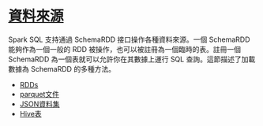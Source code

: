 # [資料來源](https://spark.apache.org/docs/latest/sql-programming-guide.html#data-sources)

Spark SQL 支持通過 SchemaRDD 接口操作各種資料來源。一個 SchemaRDD 能夠作為一個一般的 RDD 被操作，也可以被註冊為一個臨時的表。註冊一個 SchemaRDD 為一個表就可以允許你在其數據上運行 SQL 查詢。這節描述了加載數據為 SchemaRDD 的多種方法。

* [RDDs](rdds.md)
* [parquet文件](parquet-files.md)
* [JSON資料集](jSON-datasets.md)
* [Hive表](hive-tables.md)
